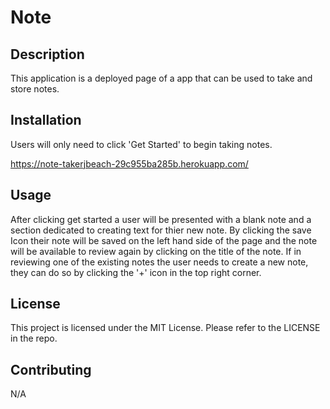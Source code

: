 # Note

## Description
This application is a deployed page of a app that can be used to take and store notes. 

## Installation
Users will only need to click 'Get Started' to begin taking notes. 

https://note-takerjbeach-29c955ba285b.herokuapp.com/

## Usage
After clicking get started a user will be presented with a blank note and a section dedicated to creating text for thier new note. By clicking the save Icon their note will be saved on the left hand side of the page and the note will be available to review again by clicking on the title of the note. If in reviewing one of the existing notes the user needs to create a new note, they can do so by clicking the '+' icon in the top right corner. 

## License
This project is licensed under the MIT License. Please refer to the LICENSE in the repo. 

## Contributing
N/A
